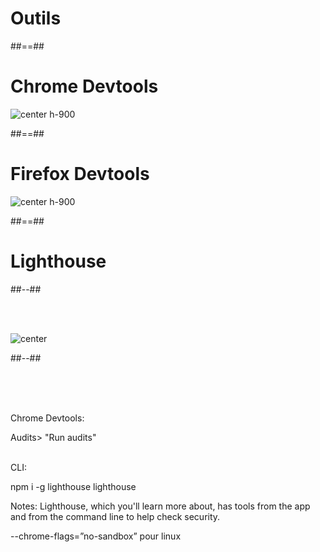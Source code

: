 
<!-- .slide: class="transition-white sfeir-bg-blue" -->

# Outils

##==##

# Chrome Devtools

![center h-900](./assets/images/chrome_devtools.png)

##==##

# Firefox Devtools

![center h-900](./assets/images/firefox_devtools.png)


##==##

<!-- .slide: class="two-column-layout" -->

# Lighthouse

##--##

<br><br>

![center](./assets/images/lighthouse.png)


##--##


<br><br><br>

Chrome Devtools:

Audits> "Run audits"
<br><br>

CLI:

npm i -g lighthouse lighthouse <url>

Notes:
Lighthouse, which you'll learn more about, has tools from the app and from the command line to help check security.

--chrome-flags=”no-sandbox” pour linux
